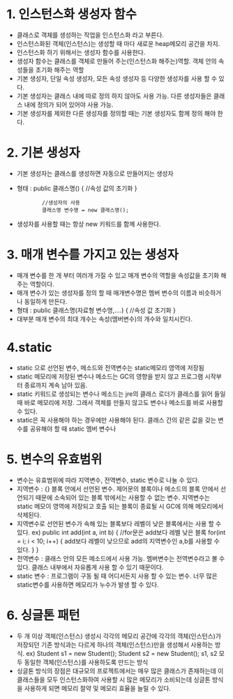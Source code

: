# 1. 인스턴스화 생성자 함수
- 클래스로 객체를 생성하는 작업을 인스턴스화 라고 부른다.
- 인스턴스화된 객체(인스턴스)는 생성할 때 마다 새로운  heap메모리 공간을 차지.
- 인스턴스화 하기 위해서는 생성자 함수를 사용한다.
- 생성자 함수는 클래스를 객체로 만들어 주는(인스턴스화 해주는)역할. 객체 안의 속성들을 초기화 해주는 역할
- 기본 생성자, 단일 속성 생성자, 모든 속성 생성자 등 다양한 생성자를 사용 할 수 있다.
- 기본 생성자는 클래스 내에 따로 정의 하지 않아도 사용 가능. 다른 생성자들은 클래스 내에 정의가 되어 있어야 사용 가능.
- 기본 생성자를 제외한 다른 생성자를 정의할 때는 기본 생성자도 함께 정의 해야 한다. 

# 2. 기본 생성자
- 기본 생성자는 클래스를 생성하면 자동으로 만들어지는 생성자
- 형태 : public 클래스명() {
    //속성 값의 초기화
}

              //생성자의 사용
              클래스명 변수명 = new 클래스명();
- 생성자를 사용할 때는 항상 new 키워드를 함께 사용한다.

# 3. 매개 변수를 가지고 있는 생성자
- 매개 변수를 한 개 부터 여러개 가질 수 있고 매개 변수의 역할을 속성값을 초기화 해주는 역할이다.
- 매개 변수가 있는 생성자를 정의 할 때 매개변수명은 멤버 변수의 이름과 비슷하거나 동일하게 만든다.
- 형태 : public 클래스명(자료형 변수명,....) {
    //속성 값 초기화
}
- 대부분 매개 변수의 최대 개수는 속성(멤버변수)의 개수와 일치시킨다.

# 4.static
- static 으로 선언된 변수, 메소드와 전역변수는 static메모리 영역에 저장됨
- static 메모리에 저장된 변수나 메소드는 GC의 영향을 받지 않고 프로그램 시작부터 종료까지 계속 남아 있음.
- static 키워드로 생성되는 변수나 메소드는 jre의 클래스 로더가 클래스를 읽어 들일 때 바로 메모리에 저장. 
  그래서 객체를 만들지 않고도 변수나 메소드를 바로 사용할 수 있다.
- static은 꼭 사용해야 하는 경우에만 사용해야 된다. 클래스 간의 같은 값을 갖는 변수를 공유해야 할 때 static 멤버 변수나
  
# 5. 변수의 유효범위
- 변수는 유효범위에 따라 지역변수, 전역변수, static 변수로 나눌 수 있다.
- 지역변수 : {} 블록 안에서 선언된 변수.
            제어문의 블록이나 메소드의 블록 안에서 선언되기 때문에 소속되어 있는 블록 밖에서는 사용할 수 없는 변수.
            지역변수는 static 메모이 영역에 저장되고 호출 되는 블록이 종료될 시 GC에 의해 메모리에서 삭제된다.
- 지역변수로 선언된 변수가 속해 있는 블록보다 레벨이 낮은 블록에서는 사용 할 수 있다.
  ex) public int add(int a, int b) {
    //for문은  add보다 레벨 낮은 블록
    for(int = i; i < 10; i++) {
        add보다 레벨이 낮으므로 add의 지역변수인 a,b를 사용할 수 있다.
    }
  }
- 전역변수 : 클래스 안의 모든 메소드에서 사용 가능.
            멤버변수는 전역변수라고 볼 수 있다. 클래스 내부에서 자유롭게 사용 할 수 있기 때문이다.
- static 변수 : 프로그램이 구동 될 때 어디서든지 사용 할 수 있는 변수.
                너무 많은 static변수를 사용하면 메모리가 누수가 발생 할 수 있다.
# 6. 싱글톤 패턴
- 두 개 이상 객체(인스턴스) 생성시 각각의 메모리 공간에 각각의 객체(인스턴스)가 저장되던 기존 방식과는 다르게 하나의 객체(인스턴스)만을 생성해서 사용하는 방식.
  ex) Student s1 = new Student();
      Student s2 = new Student();
      s1, s2 모두 동일한 객체(인스턴스)를 사용하도록 만드는 방식
- 싱글톤 방식의 장점은 대규모의 프로젝트에서는 매우 많은 클래스가 존재하는데 이 클래스들을 모두 인스턴스화하여 사용할 시 많은 메모리가 소비되는데 
  싱글톤 방식을 사용하게 되면 메모리 절약 및 메모리 효율을 늘릴 수 있다.
